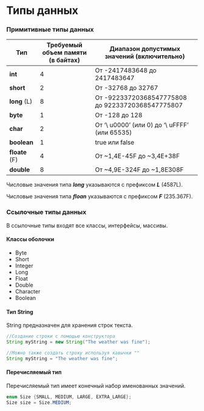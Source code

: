# Типы данных

### Примитивные типы данных

| Тип            | Требуемый объем памяти (в байтах) | Диапазон допустимых значений (включительно)      |
| -------------- | --------------------------------- | ------------------------------------------------ |
| **int**        | 4                                 | От -2417483648 до 2417483647                     |
| **short**      | 2                                 | От -32768 до 32767                               |
| **long** (L)   | 8                                 | От -92233720368547775808 до 92233720368547775807 |
| **byte**       | 1                                 | От -128 до 128                                   |
| **char**       | 2                                 | От ‘\ u0000’ (или 0) до ‘\ uFFFF’ (или 65535)    |
| **boolean**    | 1                                 | true или false                                   |
| **floate** (F) | 4                                 | От \~1,4E-45F до \~3,4E+38F                      |
| **double**     | 8                                 | От \~4,9E-324F до \~1,8E308F                     |

Числовые значения типа _**long**_ указываются с префиксом _**L**_ (4587L).

Числовые значения типа _**floan**_ указываются с префиксом _**F**_ (235.367F).

### Ссылочные типы данных

В ссылочные типы входят все классы, интерфейсы, массивы.

#### Классы оболочки

* Byte
* Short
* Integer
* Long
* Float
* Double
* Character
* Boolean

#### Тип String

String предназначен для хранения строк текста.

```java
//Создание строки с помощью конструктора 
String myString = new String("The weather was fine");

//Можно также создать строку используя кавычки ""
String myString = "The weather was fine";
```

#### Перечисляемый тип

Перечисляемый тип имеет конечный набор именованных значений.

```java
enum Size {SMALL, MEDIUM, LARGE, EXTRA_LARGE};
Size size = Size.MEDIUM;
```
